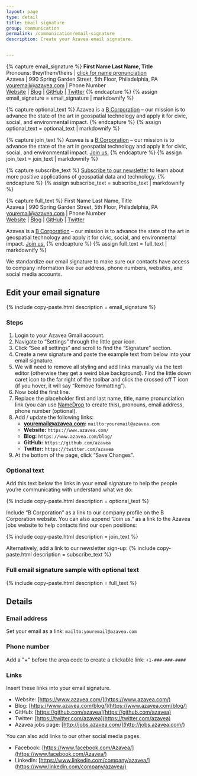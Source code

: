 ```yaml
---
layout: page
type: detail
title: Email signature
group: communication
permalink: /communication/email-signature
description: Create your Azavea email signature.


---
```


<!-- Copy/Paste Variables -->

<!-- Email Signature alone -->
{% capture email_signature %}
  **First Name Last Name, Title** <br />
  Pronouns: they/them/theirs | [click for name pronunciation](https://namedrop.io/)  <br />
  Azavea | 990 Spring Garden Street, 5th Floor, Philadelphia, PA  <br />
  [youremail@azavea.com](mailto:youremail@azavea.com) | Phone Number  <br /> 
  [Website](https://www.azavea.com/) | [Blog](https://www.azavea.com/blog/) | [GitHub](https://github.com/azavea) | [Twitter](https://twitter.com/azavea)
{% endcapture %}
{% assign email_signature = email_signature | markdownify %}

<!-- Optional mission statement text -->
{% capture optional_text %}
  Azavea is a [B Corporation](http://www.bcorporation.net/community/azavea) – our mission is to advance the state of the art in geospatial technology and apply it for civic, social, and environmental impact.
{% endcapture %}
{% assign optional_text = optional_text | markdownify %}

<!-- Join us text -->
{% capture join_text %}
  Azavea is a [B Corporation](http://www.bcorporation.net/community/azavea) – our mission is to advance the state of the art in geospatial technology and apply it for civic, social, and environmental impact. [Join us.](http://jobs.azavea.com/)
{% endcapture %}
{% assign join_text = join_text | markdownify %}

<!-- Subscribe to newsletter text -->
{% capture subscribe_text %}
  [Subscribe to our newsletter](https://www.azavea.com/newsletter) to learn about more positive applications of geospatial data and technology.
{% endcapture %}
{% assign subscribe_text = subscribe_text | markdownify %}

<!-- Full email signature text -->
{% capture full_text %}
  First Name Last Name, Title  
  Azavea &#124; 990 Spring Garden Street, 5th Floor, Philadelphia, PA  
  [youremail@azavea.com](mailto:youremail@azavea.com) &#124; Phone Number  
  [Website](https://www.azavea.com/) &#124; [Blog](https://www.azavea.com/blog/) &#124; [GitHub](https://github.com/azavea) &#124; [Twitter](https://twitter.com/azavea)

  Azavea is a [B Corporation](http://www.bcorporation.net/community/azavea) – our mission is to advance the state of the art in geospatial technology and apply it for civic, social, and environmental impact. [Join us.](http://jobs.azavea.com/)
{% endcapture %}
{% assign full_text = full_text | markdownify %}

<!-- End Copy/Paste Variables -->



We standardize our email signature to make sure our contacts have access to company information like our address, phone numbers, websites, and social media accounts. 

## Edit your email signature

{% include copy-paste.html
  description = email_signature
%}

### Steps
1. Login to your Azavea Gmail account.
2. Navigate to “Settings” through the little gear icon.
3. Click “See all settings” and scroll to find the “Signature” section.
4. Create a new signature and paste the example text from below into your email signature. 
5. We will need to remove all styling and add links manually via the text editor (otherwise they get a weird blue background). Find the little down caret icon to the far right of the toolbar and click the crossed off T icon (if you hover, it will say “Remove formatting”).
5. Now bold the first line. 
6. Replace the placeholder first and last name, title, name pronunciation link (you can use [NameDrop](https://namedrop.io/) to create this), pronouns, email address, phone number (optional).
7. Add / update the following links:
    - **youremail@azavea.com:** `mailto:youremail@azavea.com`
    - **Website:** `https://www.azavea.com/`
    - **Blog:** `https://www.azavea.com/blog/`
    - **GitHub:** `https://github.com/azavea`
    - **Twitter:** `https://twitter.com/azavea`
7. At the bottom of the page, click “Save Changes”.

### Optional text
Add this text below the links in your email signature to help the people you’re communicating with understand what we do:

{% include copy-paste.html
  description = optional_text
%}

Include “B Corporation” as a link to our company profile on the B Corporation website. You can also append “Join us.” as a link to the Azavea jobs website to help contacts find our open positions:

{% include copy-paste.html
  description = join_text
%}

Alternatively, add a link to our newsletter sign-up:
{% include copy-paste.html
  description = subscribe_text
%}

### Full email signature sample with optional text
{% include copy-paste.html
  description = full_text
%}

## Details
### Email address
Set your email as a link: `mailto:youremail@azavea.com`

### Phone number
Add a "+" before the area code to create a clickable link: `+1-###-###-####`

### Links
Insert these links into your email signature.

- Website: [https://www.azavea.com/](https://www.azavea.com/)
- Blog: [https://www.azavea.com/blog/](https://www.azavea.com/blog/)
- GitHub: [https://github.com/azavea](https://github.com/azavea)
- Twitter: [https://twitter.com/azavea](https://twitter.com/azavea)
- Azavea jobs page: [http://jobs.azavea.com/](http://jobs.azavea.com/)

You can also add links to our other social media pages.

- Facebook: [https://www.facebook.com/Azavea/](https://www.facebook.com/Azavea/)
- LinkedIn: [https://www.linkedin.com/company/azavea/](https://www.linkedin.com/company/azavea/)

